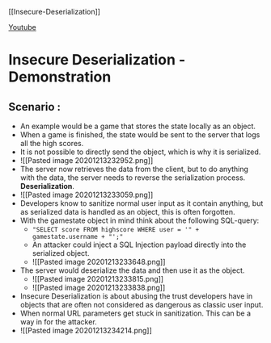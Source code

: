 [[Insecure-Deserialization]]

[Youtube](https://www.youtube.com/watch?v=EzOquQNQAUs)

# Insecure Deserialization - Demonstration

## Scenario : 
- An example would be a game that stores the state locally as an object.
- When a game is finished, the state would be sent to the server that logs all the high scores.
- It is not possible to directly send the object, which is why it is serialized.
- ![[Pasted image 20201213232952.png]]
- The server now retrieves the data from the client, but to do anything with the data, the server needs to reverse the serialization process. **Deserialization**.
- ![[Pasted image 20201213233059.png]]
- Developers know to sanitize normal user input as it contain anything, but as serialized data is handled as an object, this is often forgotten.
- With the gamestate object in mind think about the following SQL-query:
	- `"SELECT score FROM highscore WHERE user = '" + gamestate.username + "';"`
	- An attacker could inject a SQL Injection payload directly into the serialized object.
	- ![[Pasted image 20201213233648.png]]
- The server would deserialize the data and then use it as the object.
	- ![[Pasted image 20201213233815.png]]
	- ![[Pasted image 20201213233838.png]]
- Insecure Deserialization is about abusing the trust developers have in objects that are often not considered as dangerous as classic user input.
- When normal URL parameters get stuck in sanitization. This can be a way in for the attacker.
- ![[Pasted image 20201213234214.png]]